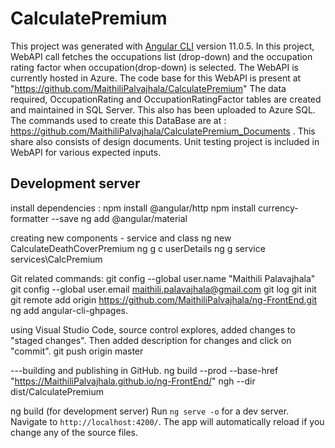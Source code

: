 # CalculatePremium

This project was generated with [Angular CLI](https://github.com/angular/angular-cli) version 11.0.5.
In this project, WebAPI call fetches the occupations list (drop-down) and the occupation rating factor when occupation(drop-down) is selected.
The WebAPI is currently hosted in Azure. The code base for this WebAPI is present at "https://github.com/MaithiliPalvajhala/CalculatePremium"
The data required, OccupationRating and OccupationRatingFactor tables are created and maintained in SQL Server. This also has been uploaded to Azure SQL. The commands used to create this DataBase are at : https://github.com/MaithiliPalvajhala/CalculatePremium_Documents . This share also consists of design documents.
Unit testing project is included in WebAPI for various expected inputs.

## Development server

install dependencies :
npm install @angular/http
npm install currency-formatter --save
ng add @angular/material

creating new components - service and class
ng new CalculateDeathCoverPremium
ng g c userDetails
ng g service services\CalcPremium

Git related commands:
git config --global user.name "Maithili Palavajhala" 
git config --global user.email maithili.palavajhala@gmail.com 
git log
git init
git remote add origin https://github.com/MaithiliPalvajhala/ng-FrontEnd.git 
ng add angular-cli-ghpages.

using Visual Studio Code, source control explores, added changes to "staged changes". Then added description for changes and click on "commit".
git push origin master


---building and publishing in GitHub.
ng build --prod --base-href "https://MaithiliPalvajhala.github.io/ng-FrontEnd/"
ngh --dir dist/CalculatePremium

ng build (for development server)
Run `ng serve -o` for a dev server. Navigate to `http://localhost:4200/`. The app will automatically reload if you change any of the source files.

